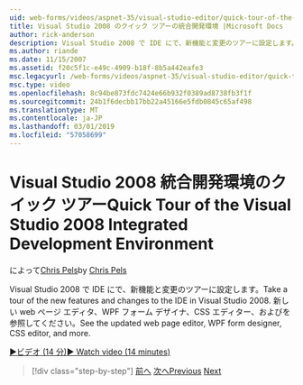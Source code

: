 ```yaml
---
uid: web-forms/videos/aspnet-35/visual-studio-editor/quick-tour-of-the-visual-studio-2008-integrated-development-environment
title: Visual Studio 2008 のクイック ツアーの統合開発環境 |Microsoft Docs
author: rick-anderson
description: Visual Studio 2008 で IDE にで、新機能と変更のツアーに設定します。 新しい web ページ エディタ、WPF フォーム デザイナ、CSS エディター、およびを参照してください。
ms.author: riande
ms.date: 11/15/2007
ms.assetid: f20c5f1c-e49c-4909-b18f-8b5a442eafe3
msc.legacyurl: /web-forms/videos/aspnet-35/visual-studio-editor/quick-tour-of-the-visual-studio-2008-integrated-development-environment
msc.type: video
ms.openlocfilehash: 8c94be873fdc7424e66b932f0389ad8738fb3f1f
ms.sourcegitcommit: 24b1f6decbb17bb22a45166e5fdb0845c65af498
ms.translationtype: MT
ms.contentlocale: ja-JP
ms.lasthandoff: 03/01/2019
ms.locfileid: "57058699"
---
```

<a name="quick-tour-of-the-visual-studio-2008-integrated-development-environment"></a><span data-ttu-id="54238-104">Visual Studio 2008 統合開発環境のクイック ツアー</span><span class="sxs-lookup"><span data-stu-id="54238-104">Quick Tour of the Visual Studio 2008 Integrated Development Environment</span></span>
====================
<span data-ttu-id="54238-105">によって[Chris Pels](https://twitter.com/chrispels)</span><span class="sxs-lookup"><span data-stu-id="54238-105">by [Chris Pels](https://twitter.com/chrispels)</span></span>

<span data-ttu-id="54238-106">Visual Studio 2008 で IDE にで、新機能と変更のツアーに設定します。</span><span class="sxs-lookup"><span data-stu-id="54238-106">Take a tour of the new features and changes to the IDE in Visual Studio 2008.</span></span> <span data-ttu-id="54238-107">新しい web ページ エディタ、WPF フォーム デザイナ、CSS エディター、およびを参照してください。</span><span class="sxs-lookup"><span data-stu-id="54238-107">See the updated web page editor, WPF form designer, CSS editor, and more.</span></span>

[<span data-ttu-id="54238-108">&#9654;ビデオ (14 分)</span><span class="sxs-lookup"><span data-stu-id="54238-108">&#9654; Watch video (14 minutes)</span></span>](https://channel9.msdn.com/Blogs/ASP-NET-Site-Videos/quick-tour-of-the-visual-studio-2008-integrated-development-environment)

> [!div class="step-by-step"]
> <span data-ttu-id="54238-109">[前へ](intellisense-for-jscript-and-aspnet-ajax.md)
> [次へ](creating-and-modifying-a-css-file.md)</span><span class="sxs-lookup"><span data-stu-id="54238-109">[Previous](intellisense-for-jscript-and-aspnet-ajax.md)
[Next](creating-and-modifying-a-css-file.md)</span></span>
